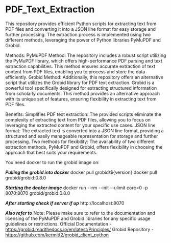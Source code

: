 # PDF_Text_Extraction
This repository provides efficient Python scripts for extracting text from PDF files and converting it into a JSON line format for easy storage and further processing. The extraction process is implemented using two different methods, leveraging the power of Python libraries PyMuPDF and Grobid.

Methods:
PyMuPDF Method: The repository includes a robust script utilizing the PyMuPDF library, which offers high-performance PDF parsing and text extraction capabilities. This method ensures accurate extraction of text content from PDF files, enabling you to process and store the data efficiently.
Grobid Method: Additionally, this repository offers an alternative script that utilizes the Grobid library for PDF text extraction. Grobid is a powerful tool specifically designed for extracting structured information from scholarly documents. This method provides an alternative approach with its unique set of features, ensuring flexibility in extracting text from PDF files.

Benefits:
Simplifies PDF text extraction: The provided scripts eliminate the complexity of extracting text from PDF files, allowing you to focus on leveraging the extracted content for your specific use cases.
JSON line format: The extracted text is converted into a JSON line format, providing a structured and easily manageable representation for storage and further processing.
Two methods for flexibility: The availability of two different extraction methods, PyMuPDF and Grobid, offers flexibility in choosing the approach that best suits your requirements.


You need docker to run the grobid image on:

*****Pulling the grobid into docker*****
docker pull grobid/${version}
docker pull grobid/grobid:0.8.0

*****Starting the docker image*****
docker run --rm --init --ulimit core=0 -p 8070:8070 grobid/grobid:0.8.0

*****After starting check if server if up*****
http://localhost:8070

*****Also refer to*****
Note: Please make sure to refer to the documentation and licensing of the PyMuPDF and Grobid libraries for any specific usage guidelines or restrictions.
Official Documentation - https://grobid.readthedocs.io/en/latest/Principles/
Grobid Repository - https://github.com/kermitt2/grobid_client_python

